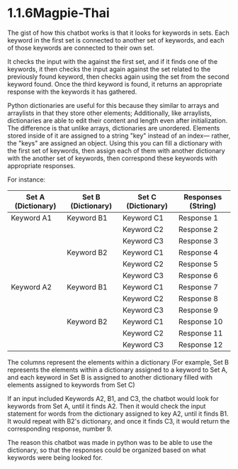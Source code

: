 # 1.1.6Magpie-Thai

The gist of how this chatbot works is that it looks for keywords in sets. Each keyword in the first set is connected to another
set of keywords, and each of those keywords are connected to their own set. 

It checks the input with the against the first set, and if it finds one of the keywords, it then checks the input again against
the set related to the previously found keyword, then checks again using the set from the second keyword found. Once the third 
keyword is found, it returns an appropriate response with the keywords it has gathered. 

Python dictionaries are useful for this because they similar to arrays and arraylists in that they store other elements; 
Additionally, like arraylists, dictionaries are able to edit their content and length even after initialization. The difference 
is that unlike arrays, dictionaries are unordered. Elements stored inside of it are assigned to a string "key" instead of an 
index— rather, the "keys" are assigned an object. Using this you can fill a dictionary with the first set of keywords, then 
assign each of them with another dictionary with the another set of keywords, then correspond these keywords with appropriate 
responses. 

For instance:

| Set A (Dictionary) | Set B (Dictionary) | Set C (Dictionary) | Responses (String) |
| --- | --- | --- | --- |
| Keyword A1 | Keyword B1 | Keyword C1 | Response 1| 
|            |            | Keyword C2 | Response 2|
|            |            | Keyword C3 | Response 3|
|            | Keyword B2 | Keyword C1 | Response 4|
|            |            | Keyword C2 | Response 5|
|            |            | Keyword C3 | Response 6|
| Keyword A2 | Keyword B1 | Keyword C1 | Response 7| 
|            |            | Keyword C2 | Response 8|
|            |            | Keyword C3 | Response 9|
|            | Keyword B2 | Keyword C1 | Response 10|
|            |            | Keyword C2 | Response 11|
|            |            | Keyword C3 | Response 12|

The columns represent the elements within a dictionary (For example, Set B represents the elements within a dictionary assigned 
to a keyword to Set A, and each keyword in Set B is assigned to another dictionary filled with elements assigned to keywords 
from Set C)

If an input included Keywords A2, B1, and C3, the chatbot would look for keywords from Set A, until it finds A2. Then it would 
check the input statement for words from the dictionary assigned to key A2, until it finds B1. It would repeat with B2's 
dictionary, and once it finds C3, it would return the corresponding response, number 9.

The reason this chatbot was made in python was to be able to use the dictionary, so that the responses could be organized based on what keywords were being looked for. 
